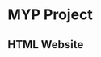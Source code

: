 <!DOCTYPE html>
<html>
  <head>
    <h1>MYP Project</h1>
  </head>
  <body>
    <h2>HTML Website</h2>
  </body>
</html>
